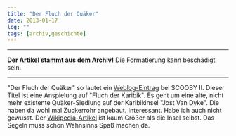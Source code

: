 ```yaml
---
title: "Der Fluch der Quäker"
date: 2013-01-17
log: ""
tags: [archiv,geschichte]
---
```

<hr><b>Der Artikel stammt aus dem Archiv!</b> Die Formatierung kann beschädigt sein.<hr>

<p>"Der Fluch der Quäker" so lautet ein <a href="">Weblog-Eintrag</a> bei SCOOBY II. Dieser Titel ist eine Anspielung auf "Fluch der Karibik". Es geht um eine alte, nicht mehr existente Quäker-Siedlung auf der Karibikinsel "Jost Van Dyke". Die haben da wohl mal Zuckerrohr angebaut. Interessant. Habe ich auch nicht gewusst. Der <a href="http://de.wikipedia.org/wiki/Jost_Van_Dyke">Wikipedia-Artikel</a> ist kaum Größer als die Insel selbst. Das Segeln muss schon Wahnsinns Spaß machen da.</p>
